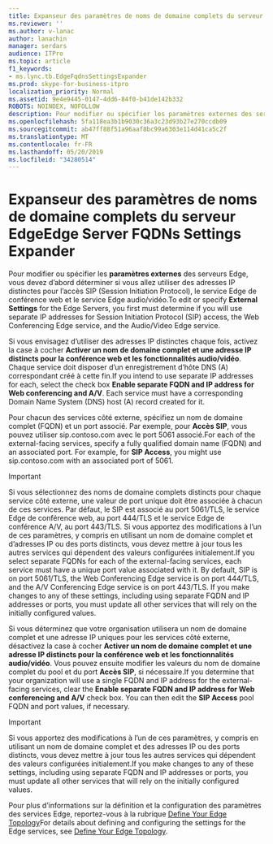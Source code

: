 ```yaml
---
title: Expanseur des paramètres de noms de domaine complets du serveur Edge
ms.reviewer: ''
ms.author: v-lanac
author: lanachin
manager: serdars
audience: ITPro
ms.topic: article
f1_keywords:
- ms.lync.tb.EdgeFqdnsSettingsExpander
ms.prod: skype-for-business-itpro
localization_priority: Normal
ms.assetid: 9e4e9445-0147-4dd6-84f0-b41de142b332
ROBOTS: NOINDEX, NOFOLLOW
description: Pour modifier ou spécifier les paramètres externes des serveurs Edge, vous devez d’abord déterminer si vous allez utiliser des adresses IP distinctes pour l’accès SIP (Session Initiation Protocol), le service Edge de conférence web et le service Edge audio/vidéo.
ms.openlocfilehash: 5fa118ea3b1b9030c36a3c23d93b27e270ccdb09
ms.sourcegitcommit: ab47ff88f51a96aaf8bc99a6303e114d41ca5c2f
ms.translationtype: MT
ms.contentlocale: fr-FR
ms.lasthandoff: 05/20/2019
ms.locfileid: "34280514"
---
```

# <a name="edge-server-fqdns-settings-expander"></a><span data-ttu-id="0c1ba-103">Expanseur des paramètres de noms de domaine complets du serveur Edge</span><span class="sxs-lookup"><span data-stu-id="0c1ba-103">Edge Server FQDNs Settings Expander</span></span>

<span data-ttu-id="0c1ba-104">Pour modifier ou spécifier les **paramètres externes** des serveurs Edge, vous devez d’abord déterminer si vous allez utiliser des adresses IP distinctes pour l’accès SIP (Session Initiation Protocol), le service Edge de conférence web et le service Edge audio/vidéo.</span><span class="sxs-lookup"><span data-stu-id="0c1ba-104">To edit or specify **External Settings** for the Edge Servers, you first must determine if you will use separate IP addresses for Session Initiation Protocol (SIP) access, the Web Conferencing Edge service, and the Audio/Video Edge service.</span></span>

<span data-ttu-id="0c1ba-p101">Si vous envisagez d’utiliser des adresses IP distinctes chaque fois, activez la case à cocher **Activer un nom de domaine complet et une adresse IP distincts pour la conférence web et les fonctionnalités audio/vidéo**. Chaque service doit disposer d’un enregistrement d’hôte DNS (A) correspondant créé à cette fin.</span><span class="sxs-lookup"><span data-stu-id="0c1ba-p101">If you intend to use separate IP addresses for each, select the check box **Enable separate FQDN and IP address for Web conferencing and A/V**. Each service must have a corresponding Domain Name System (DNS) host (A) record created for it.</span></span>

<span data-ttu-id="0c1ba-p102">Pour chacun des services côté externe, spécifiez un nom de domaine complet (FQDN) et un port associé. Par exemple, pour **Accès SIP**, vous pouvez utiliser sip.contoso.com avec le port 5061 associé.</span><span class="sxs-lookup"><span data-stu-id="0c1ba-p102">For each of the external-facing services, specify a fully qualified domain name (FQDN) and an associated port. For example, for **SIP Access**, you might use sip.contoso.com with an associated port of 5061.</span></span>

> [!IMPORTANT]
> <span data-ttu-id="0c1ba-p103">Si vous sélectionnez des noms de domaine complets distincts pour chaque service côté externe, une valeur de port unique doit être associée à chacun de ces services. Par défaut, le SIP est associé au port 5061/TLS, le service Edge de conférence web, au port 444/TLS et le service Edge de conférence A/V, au port 443/TLS. Si vous apportez des modifications à l’un de ces paramètres, y compris en utilisant un nom de domaine complet et d’adresses IP ou des ports distincts, vous devez mettre à jour tous les autres services qui dépendent des valeurs configurées initialement.</span><span class="sxs-lookup"><span data-stu-id="0c1ba-p103">If you select separate FQDNs for each of the external-facing services, each service must have a unique port value associated with it. By default, SIP is on port 5061/TLS, the Web Conferencing Edge service is on port 444/TLS, and the A/V Conferencing Edge service is on port 443/TLS. If you make changes to any of these settings, including using separate FQDN and IP addresses or ports, you must update all other services that will rely on the initially configured values.</span></span>

<span data-ttu-id="0c1ba-p104">Si vous déterminez que votre organisation utilisera un nom de domaine complet et une adresse IP uniques pour les services côté externe, désactivez la case à cocher **Activer un nom de domaine complet et une adresse IP distincts pour la conférence web et les fonctionnalités audio/vidéo**. Vous pouvez ensuite modifier les valeurs du nom de domaine complet du pool et du port **Accès SIP**, si nécessaire.</span><span class="sxs-lookup"><span data-stu-id="0c1ba-p104">If you determine that your organization will use a single FQDN and IP address for the external-facing services, clear the **Enable separate FQDN and IP address for Web conferencing and A/V** check box. You can then edit the **SIP Access** pool FQDN and port values, if necessary.</span></span>

> [!IMPORTANT]
> <span data-ttu-id="0c1ba-114">Si vous apportez des modifications à l’un de ces paramètres, y compris en utilisant un nom de domaine complet et des adresses IP ou des ports distincts, vous devez mettre à jour tous les autres services qui dépendent des valeurs configurées initialement.</span><span class="sxs-lookup"><span data-stu-id="0c1ba-114">If you make changes to any of these settings, including using separate FQDN and IP addresses or ports, you must update all other services that will rely on the initially configured values.</span></span>

<span data-ttu-id="0c1ba-115">Pour plus d’informations sur la définition et la configuration des paramètres des services Edge, reportez-vous à la rubrique [Define Your Edge Topology](https://technet.microsoft.com/library/787b23f1-8fa0-4c37-abf2-c516c5dd66f0.aspx)</span><span class="sxs-lookup"><span data-stu-id="0c1ba-115">For details about defining and configuring the settings for the Edge services, see [Define Your Edge Topology](https://technet.microsoft.com/library/787b23f1-8fa0-4c37-abf2-c516c5dd66f0.aspx).</span></span>


